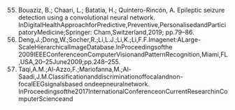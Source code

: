 55. Bouaziz, B.; Chaari, L.; Batatia, H.; Quintero-Rincón, A. Epileptic seizure detection using a convolutional neural network.
InDigitalHealthApproachforPredictive,Preventive,PersonalisedandParticipatoryMedicine;Springer: Cham,Switzerland,2019;
pp.79–86.
56. Deng,J.;Dong,W.;Socher,R.;Li,L.J.;Li,K.;Li,F.F.Imagenet:ALarge-ScaleHierarchicalImageDatabase.InProceedingsofthe
2009IEEEConferenceonComputerVisionandPatternRecognition,Miami,FL,USA,20–25June2009;pp.248–255.
57. Taqi,A.M.;Al-Azzo,F.;Mariofanna,M.;Al-Saadi,J.M.Classificationanddiscriminationoffocalandnon-focalEEGsignalsbased
ondeepneuralnetwork. InProceedingsofthe2017InternationalConferenceonCurrentResearchinComputerScienceand